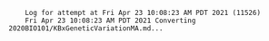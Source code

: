         Log for attempt at Fri Apr 23 10:08:23 AM PDT 2021 (11526)
        Fri Apr 23 10:08:23 AM PDT 2021 Converting 2020BIO101/KBxGeneticVariationMA.md...
